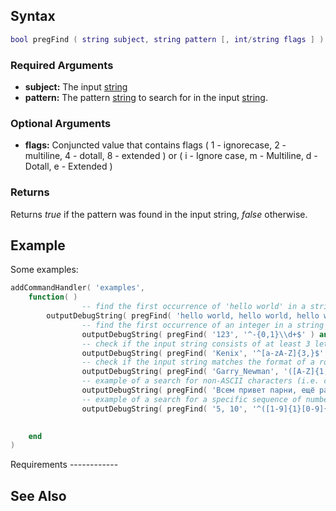 Syntax
------

``` lua
bool pregFind ( string subject, string pattern [, int/string flags ] )
```

### Required Arguments

-   **subject:** The input [string](/string.md "wikilink")
-   **pattern:** The pattern [string](/string.md "wikilink") to search for in the input [string](/string.md "wikilink").

### Optional Arguments

-   **flags:** Conjuncted value that contains flags ( 1 - ignorecase, 2 - multiline, 4 - dotall, 8 - extended ) or ( i - Ignore case, m - Multiline, d - Dotall, e - Extended )

### Returns

Returns *true* if the pattern was found in the input string, *false* otherwise.

Example
-------

<section name="Shared ( client and server )" class="both" show="true">
Some examples:

``` lua
addCommandHandler( 'examples',
    function( )
                -- find the first occurrence of 'hello world' in a string
        outputDebugString( pregFind( 'hello world, hello world, hello world', 'hello world' ) and 'found' or 'not found' ) -- found 
                -- find the first occurrence of an integer in a string
                outputDebugString( pregFind( '123', '^-{0,1}\\d+$' ) and 'found' or 'not found' ) -- found
                -- check if the input string consists of at least 3 letters from a to z (both uppercase and lowercase) and does not contain any whitespace characters
                outputDebugString( pregFind( 'Kenix', '^[a-zA-Z]{3,}$' ) and 'found' or 'not found' ) -- found
                -- check if the input string matches the format of a role-play name
                outputDebugString( pregFind( 'Garry_Newman', '([A-Z]{1,1})[a-z]{2,9}_([A-Z]{1,1})[a-z]{2,9}' ) and 'found' or 'not found' ) -- found
                -- example of a search for non-ASCII characters (i.e. cyrillic) - привет
                outputDebugString( pregFind( 'Всем привет парни, ещё раз привет :D', 'привет' ) and 'found' or 'not found' ) -- found
                -- example of a search for a specific sequence of numbers
                outputDebugString( pregFind( '5, 10', '^([1-9]{1}[0-9]{0,})+(((,\s|,)[1-9]{1}[0-9]{0,}){0,1}){1,1}' ) and 'found' or 'not found' ) -- found

                
    end
)
```

</section>
Requirements
------------

See Also
--------

